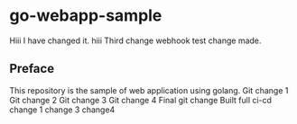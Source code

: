 # go-webapp-sample
Hiii I have changed it.
hiii
Third change
webhook test change made.
## Preface
This repository is the sample of web application using golang.
Git change 1
Git change 2
Git change 3
Git change 4
Final git change Built full ci-cd
change 1
change 3
change4

